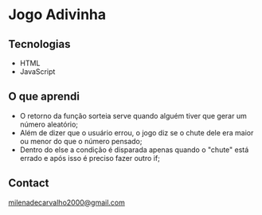# Jogo Adivinha
## Tecnologias 
- HTML
- JavaScript

## O que aprendi 
- O retorno da função sorteia serve quando alguém tiver que gerar um número aleatório;
- Além de dizer que o usuário errou, o jogo diz se o chute dele era maior ou menor do que o número pensado;
- Dentro do else a condição é disparada apenas quando o "chute" está errado e após isso é preciso fazer outro if;



## Contact
milenadecarvalho2000@gmail.com

